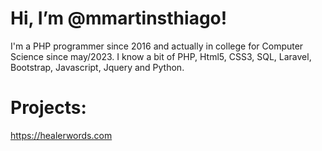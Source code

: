 # Hi, I’m @mmartinsthiago!

I'm a PHP programmer since 2016 and actually in college for Computer Science since may/2023. I know a bit of PHP, Html5, CSS3, SQL, Laravel, Bootstrap, Javascript, Jquery and Python.

# Projects:

https://healerwords.com
